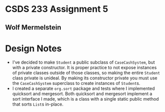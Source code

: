# CSDS 233 Assignment 5
## Wolf Mermelstein

# Design Notes
* I've decided to make `Student` a public subclass of `CaseCashSystem`, but with a private constructor. It is proper practice to not expose instances of private classes outside of those classes, so making the entire `Student` class private is unideal. By making its constructor private you must use the `CaseCashSystem` superclass to create instances of `Student`s.
* I created a separate `org.sort` package and tests where I implemented quicksort and mergesort. Both quicksort and mergesort implement a sort interface I made, which is a class with a single static public method that sorts `List`s in-place.